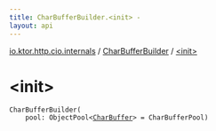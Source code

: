 ```yaml
---
title: CharBufferBuilder.<init> - 
layout: api
---
```


<div class='api-docs-breadcrumbs'><a href="../index.html">io.ktor.http.cio.internals</a> / <a href="index.html">CharBufferBuilder</a> / <a href="./-init-.html">&lt;init&gt;</a></div>

# &lt;init&gt;

<div class="signature"><code><span class="identifier">CharBufferBuilder</span><span class="symbol">(</span><br/>&nbsp;&nbsp;&nbsp;&nbsp;<span class="parameterName" id="io.ktor.http.cio.internals.CharBufferBuilder$<init>(kotlinx.io.pool.ObjectPool((java.nio.CharBuffer)))/pool">pool</span><span class="symbol">:</span>&nbsp;<span class="identifier">ObjectPool</span><span class="symbol">&lt;</span><a href="http://docs.oracle.com/javase/6/docs/api/java/nio/CharBuffer.html"><span class="identifier">CharBuffer</span></a><span class="symbol">&gt;</span>&nbsp;<span class="symbol">=</span>&nbsp;CharBufferPool<span class="symbol">)</span></code></div>
